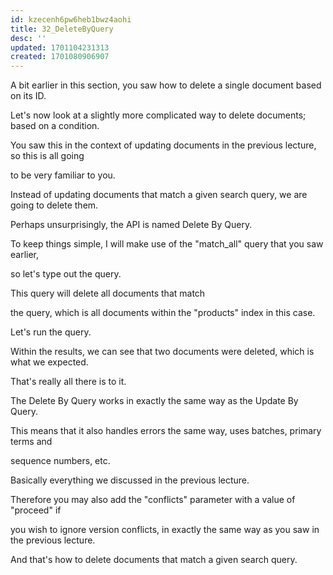```yaml
---
id: kzecenh6pw6heb1bwz4aohi
title: 32_DeleteByQuery
desc: ''
updated: 1701104231313
created: 1701080906907
---
```

A bit earlier in this section, you saw how to delete a single document based on its ID.

Let's now look at a slightly more complicated way to delete documents; based on a condition.

You saw this in the context of updating documents in the previous lecture, so this is all going

to be very familiar to you.

Instead of updating documents that match a given search query, we are going to delete them.

Perhaps unsurprisingly, the API is named Delete By Query.

To keep things simple, I will make use of the "match_all" query that you saw earlier,

so let's type out the query.

This query will delete all documents that match

the query, which is all documents within the "products" index in this case.

Let's run the query.

Within the results, we can see that two documents were deleted, which is what we expected.

That's really all there is to it.

The Delete By Query works in exactly the same way as the Update By Query.

This means that it also handles errors the same way, uses batches, primary terms and

sequence numbers, etc.

Basically everything we discussed in the previous lecture.

Therefore you may also add the "conflicts" parameter with a value of "proceed" if

you wish to ignore version conflicts, in exactly the same way as you saw in the previous lecture.

And that's how to delete documents that match a given search query.